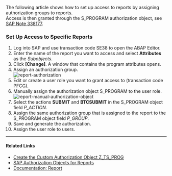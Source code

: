 
The following article shows how to set up access to reports by assigning authorization groups to reports.<br>
Access is then granted through the S_PROGRAM authorization object, see [SAP Note 338177](https://launchpad.support.sap.com/#/notes/338177).

### Set Up Access to Specific Reports

1. Log into SAP and use transaction code SE38 to open the ABAP Editor.
2. Enter the name of the report you want to access and select **Attributes** as the *Subobjects*.
3. Click **[Change]**. A window that contains the program attributes opens.
4. Assign an authorization group.<br>
![report-authorization](site:assets/images/articles/report/report-authorization.png)
5. Edit or create a user role you want to grant access to (transaction code PFCG).
6. Manually assign the authorization object S_PROGRAM to the user role.<br>
![report-manual-authorization-object](site:assets/images/articles/report/manual-authorization-object.png)
7. Select the actions **SUBMIT** and **BTCSUBMIT** in the S_PROGRAM object field *P_ACTION*.
8. Assign the same authorization group that is assigned to the report to the S_PROGRAM object field *P_GROUP*. 
9. Save and generate the authorization.
10. Assign the user role to users.

******

#### Related Links
- [Create the Custom Authorization Object Z_TS_PROG](create-the-custom-authority-object-z-ts-prog.md)
- [SAP Authorization Objects for Reports](../documentation/setup-in-sap/sap-authority-objects.md/#report)
- [Documentation: Report](../documentation/report/index.md)
